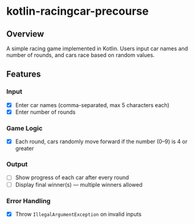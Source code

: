 # kotlin-racingcar-precourse

## Overview
A simple racing game implemented in Kotlin. Users input car names and number of rounds, and cars race based on random values.

## Features

### Input
- [x] Enter car names (comma-separated, max 5 characters each)
- [x] Enter number of rounds

### Game Logic
- [x] Each round, cars randomly move forward if the number (0–9) is 4 or greater

### Output
- [ ] Show progress of each car after every round
- [ ] Display final winner(s) — multiple winners allowed

### Error Handling
- [x] Throw `IllegalArgumentException` on invalid inputs
